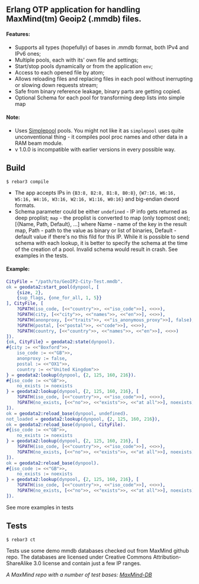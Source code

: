 ## Erlang OTP application for handling MaxMind(tm) Geoip2 (.mmdb) files.

#### Features:
* Supports all types (hopefully) of bases in .mmdb format, both IPv4 and IPv6 ones;
* Multiple pools, each with its' own file and settings;
* Start/stop pools dynamically or from the application `env`;
* Access to each opened file by atom;
* Allows reloading files and replacing files in each pool without inerrupting or slowing down requests stream;
* Safe from binary reference leakage, binary parts are getting copied.
* Optional Schema for each pool for transforming deep lists into simple map



#### Note:
* Uses [Simplepool](https://github.com/brigadier/simplepool) pools. You might not like it as
`simplepool` uses quite unconventional thing - it compiles pool proc names and other data in a RAM beam module.
* v 1.0.0 is incompatible with earlier versions in every possible way.

Build
-----

    $ rebar3 compile


* The app accepts IPs in `{B3:8, B2:8, B1:8, B0:8}`, `{W7:16, W6:16, W5:16, W4:16, W3:16, W2:16, W1:16, W0:16}`
and big-endian dword formats.
* Schema parameter could be either `undefined` - IP info gets returned as deep proplist; `map` - the proplist
is converted to map (only topmost one); [{Name, Path, Default}, ...] where Name - name of the key
in the result map, Path - path to the value as binary or list of binaries, Default - default value
if there's no this fild for this IP. While it is possible to send schema with each lookup, it is better to specify
the schema at the time of the creation of a pool. Invalid schema would result in crash. See examples in the tests.


#### Example:
```erlang
CityFile = "/path/to/GeoIP2-City-Test.mmdb".
ok = geodata2:start_pool(dynpool, [
    {size, 2},
    {sup_flags, {one_for_all, 1, 5}}
], CityFile, [
    ?GPATH(iso_code, [<<"country">>, <<"iso_code">>], <<>>),
    ?GPATH(city, [<<"city">>, <<"names">>, <<"en">>], <<>>),
    ?GPATH(anonproxy, [<<"traits">>, <<"is_anonymous_proxy">>], false),
    ?GPATH(postal, [<<"postal">>, <<"code">>], <<>>),
    ?GPATH(country, [<<"country">>, <<"names">>, <<"en">>], <<>>)
]).
{ok, CityFile} = geodata2:state(dynpool).
#{city := <<"Boxford">>,
    iso_code := <<"GB">>,
    anonproxy := false,
    postal := <<"OX1">>,
    country := <<"United Kingdom">>
} = geodata2:lookup(dynpool, {2, 125, 160, 216}).
#{iso_code := <<"GB">>,
    no_exists := noexists
} = geodata2:lookup(dynpool, {2, 125, 160, 216}, [
    ?GPATH(iso_code, [<<"country">>, <<"iso_code">>], <<>>),
    ?GPATH(no_exists, [<<"no">>, <<"exists">>, <<"at all">>], noexists)
]).
ok = geodata2:reload_base(dynpool, undefined).
not_loaded = geodata2:lookup(dynpool, {2, 125, 160, 216}),
ok = geodata2:reload_base(dynpool, CityFile).
#{iso_code := <<"GB">>,
    no_exists := noexists
} = geodata2:lookup(dynpool, {2, 125, 160, 216}, [
    ?GPATH(iso_code, [<<"country">>, <<"iso_code">>], <<>>),
    ?GPATH(no_exists, [<<"no">>, <<"exists">>, <<"at all">>], noexists)
]).
ok = geodata2:reload_base(dynpool).
#{iso_code := <<"GB">>,
    no_exists := noexists
} = geodata2:lookup(dynpool, {2, 125, 160, 216}, [
    ?GPATH(iso_code, [<<"country">>, <<"iso_code">>], <<>>),
    ?GPATH(no_exists, [<<"no">>, <<"exists">>, <<"at all">>], noexists)
]).
```

See more examples in tests


Tests
-----

    $ rebar3 ct

Tests use some demo mmdb databases checked out from MaxMind github repo. The databases are licensed under
Creative Commons Attribution-ShareAlike 3.0 license and contain just a few IP ranges.


*A MaxMind repo with a number of test bases: [MaxMind-DB](https://github.com/maxmind/MaxMind-DB/)*


